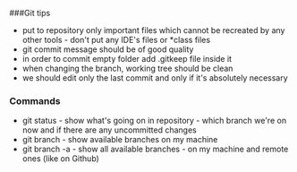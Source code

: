 ###Git tips
- put to repository only important files which cannot be recreated by any other tools - don't put any IDE's files or *class files
- git commit message should be of good quality
- in order to commit empty folder add .gitkeep file inside it
- when changing the branch, working tree should be clean
- we should edit only the last commit and only if it's absolutely necessary

### Commands
- git status - show what's going on in repository - which branch we're on now and if there are any uncommitted changes
- git branch - show available branches on my machine
- git branch -a - show all available branches - on my machine and remote ones (like on Github)
